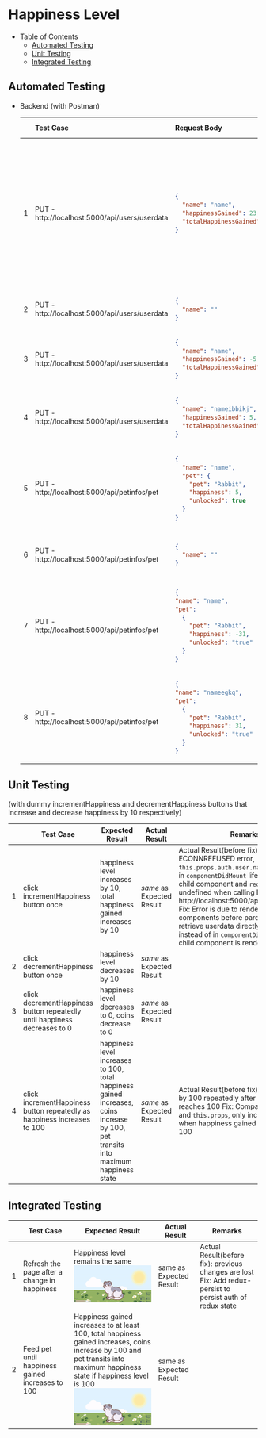 # Happiness Level

- Table of Contents
  - [Automated Testing](#automated-testing)
  - [Unit Testing](#unit-testing)
  - [Integrated Testing](#integrated-testing)

## Automated Testing

- Backend (with Postman)

  <table>
  <thead>
  <tr>
  <th></th>
  <th>
  Test Case
  </th>
  <th>
  Request Body
  </th>
  <th>
  Expected Result
  </th>
  <th>
  Actual Result
  </th>
  <th>
  Remarks
  </th>
  </tr>
  </thead>

  <tr>
  <td>
  1
  </td>
  <td>
  PUT - http://localhost:5000/api/users/userdata
  </td>
  <td>

  ```json
  {
    "name": "name",
    "happinessGained": 23,
    "totalHappinessGained": 635
  }
  ```

  </td>
  <td>

  ```json
  {
    "date": "2020-07-25T04:19:44.112Z",
    "coins": 0,
    "petId": 0,
    "totalHappinessGained": 635,
    "happinessGained": 23,
    "tasks": 0,
    "subTasks": 0,
    "dateGuessed": "2020-06-24T05:34:37.850Z",
    "dateRescued": "2020-07-25T00:00:00.000Z",
    "bestTimeRescued": 7,
    "_id": "5f1bb371725fcc3948867bc0",
    "name": "name",
    "password": "$2a$10$hvT9gftR5cDWa0rXf/p/7OQp6kV89Ywaz5JXXdtLvOonTdE/TyCM2",
    "__v": 0
  }
  ```

  </td>
  <td>
  <i>same</i> as Expected Result
  </td>
  <td></td>
  </tr>

  <tr>
  <td>
  2
  </td>
  <td>
  PUT - http://localhost:5000/api/users/userdata
  </td>
  <td>

  ```json
  {
    "name": ""
  }
  ```

  </td>
  <td>

  ```json
  {
    "name": "Name is required"
  }
  ```

  </td>
  <td>
  <i>same</i> as Expected Result
  </td>
  <td></td>
  </tr>

  <tr>
  <td>
  3
  </td>
  <td>
  PUT - http://localhost:5000/api/users/userdata
  </td>
  <td>

  ```json
  {
    "name": "name",
    "happinessGained": -5,
    "totalHappinessGained": -42
  }
  ```

  </td>
  <td>

  ```json
  {
    "happinessGained": "Happiness gained is invalid",
    "totalHappinessGained": "Total Happpiness gained is invalid"
  }
  ```

  </td>
  <td>
  <i>same</i> as Expected Result
  </td>
  <td></td>
  </tr>

  <tr>
  <td>
  4
  </td>
  <td>
  PUT - http://localhost:5000/api/users/userdata
  </td>
  <td>

  ```json
  {
    "name": "nameibbikj",
    "happinessGained": 5,
    "totalHappinessGained": 42
  }
  ```

  </td>
  <td>

  ```json
  {
    "message": "Cannot update data of user with username nameibbikj. Maybe User was not found!"
  }
  ```

  </td>
  <td>
  <i>same</i> as Expected Result
  </td>
  <td></td>
  </tr>
  
  <tr>
  <td>
  5
  </td>
  <td>
  PUT - http://localhost:5000/api/petinfos/pet
  </td>
  <td>

  ```json
  {
    "name": "name",
    "pet": {
      "pet": "Rabbit",
      "happiness": 5,
      "unlocked": true
    }
  }
  ```

  </td>
  <td>

  ```json
  {
    "happiness": 5,
    "unlocked": true,
    "_id": "5f1d780b0553ad1a9b8cf3bc",
    "pet": "Rabbit"
  }
  ```

  </td>
  <td>
  <i>same</i> as Expected Result
  </td>
  <td></td>
  </tr>
  
  <tr>
  <td>
   6
  </td>
  <td>
  PUT - http://localhost:5000/api/petinfos/pet
  </td>
  <td>

  ```json
  {
    "name": ""
  }
  ```

  </td>
  <td>

  ```json
  {
    "name": "Name is required",
    "pet": "Pet is required"
  }
  ```

  </td>
  <td>
  <i>same</i> as Expected Result
  </td>
  <td></td>
  </tr>
  
  <tr>
  <td>
  7
  </td>
  <td>
  PUT - http://localhost:5000/api/petinfos/pet
  </td>
  <td>

  ```json
  {
  "name": "name",
  "pet":
    {
      "pet": "Rabbit",
      "happiness": -31,
      "unlocked": "true"
    }
  }
  ```

  </td>
  <td>

  ```json
  {
    "pet": {
        "happiness": "Happiness for pet is invalid"
    }
  }
  ```

  </td>
  <td>
  <i>same</i> as Expected Result
  </td>
  <td></td>
  </tr>

  <tr>
  <td>
  8
  </td>
  <td>
  PUT - http://localhost:5000/api/petinfos/pet
  </td>
  <td>

  ```json
  {
  "name": "nameegkq",
  "pet":
    {
      "pet": "Rabbit",
      "happiness": 31,
      "unlocked": "true"
    }
  }
  ```

  </td>
  <td>

  ```json
  {
    "message": "Cannot update pet of user with username nameegkq. Maybe petInfo was not found!"
  }
  ```

  </td>
  <td>
  <i>same</i> as Expected Result
  </td>
  <td></td>
  </tr>
  
  </table>

## Unit Testing

(with dummy incrementHappiness and decrementHappiness buttons that increase and decrease happiness by 10 respectively)

<table>
<thead>
<tr>
<th></th>
<th>
Test Case
</th>
<th>
Expected Result
</th>
<th>
Actual Result
</th>
<th>
Remarks
</th>
</tr>
</thead>

<tr>
<td>
1
</td>
<td>
click incrementHappiness button once
</td>
<td>
happiness level increases by 10, total happiness gained increases by 10
</td>
<td>
<i>same</i> as Expected Result
</td>
<td>
Actual Result(before fix): ECONNREFUSED error, <code>this.props.auth.user.name</code> is undefined in <code>componentDidMount</code> lifecycle method in child component and <code>req.body</code> is undefined when calling PUT http://localhost:5000/api/users/userdata
Fix: Error is due to rendering of children components before parent components, retrieve userdata directly after login instead of in <code>componentDidMount</code> when child component is rendered
</td>
</tr>

<tr>
<td>
2
</td>
<td>
click decrementHappiness button once

</td>
<td>
happiness level decreases by 10
</td>
<td>
<i>same</i> as Expected Result
</td>
<td></td>
</tr>

<tr>
<td>
3
</td>
<td>
click decrementHappiness button repeatedly until happiness decreases to 0
</td>
<td>
happiness level decreases to 0, coins decrease to 0
</td>
<td>
<i>same</i> as Expected Result
</td>
<td></td>
</tr>

<tr>
<td>
4
</td>
<td>
click incrementHappiness button repeatedly as happiness increases to 100
</td>
<td>
happiness level increases to 100, total happiness gained increases, coins increase by 100, pet transits into maximum happiness state
</td>
<td>
<i>same</i> as Expected Result
</td>
<td>
Actual Result(before fix): coins increase by 100 repeatedly after happiness level reaches 100
Fix: Compare <code>prevProps</code> and <code>this.props</code>, only increase coins when happiness gained is more than 100
</td>
</tr>
</table>

## Integrated Testing

|   | Test Case                                        | Expected Result                                                                                                                                                                                                                                     | Actual Result           | Remarks                                                                                                        |
|---|--------------------------------------------------|-----------------------------------------------------------------------------------------------------------------------------------------------------------------------------------------------------------------------------------------------------|-------------------------|----------------------------------------------------------------------------------------------------------------|
| 1 | Refresh the page after a change in happiness     | Happiness level remains the same<br>![Happiness Test 1](../gifs/happiness/happiness1.gif "Happiness Test 1")                                                                                                                                            | same as Expected Result | Actual Result(before fix): previous changes are lost <br>Fix: Add redux-persist to persist auth of redux state |
| 2 | Feed pet until happiness gained increases to 100 | Happiness gained increases to at least 100, total happiness gained increases, coins increase by 100 and pet transits into maximum happiness state if happiness level is 100<br>![Happiness Test 2](../gifs/happiness/happiness2.gif "Happiness Test 2") | same as Expected Result |                                                                                                                |
